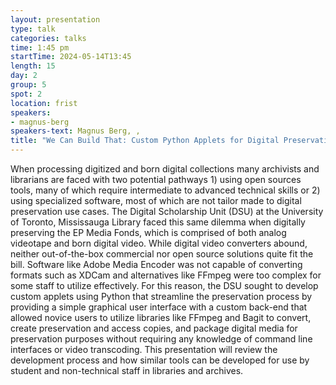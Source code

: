 ```yaml
---
layout: presentation
type: talk
categories: talks
time: 1:45 pm
startTime: 2024-05-14T13:45
length: 15
day: 2
group: 5
spot: 2
location: frist
speakers:
- magnus-berg
speakers-text: Magnus Berg, ,
title: "We Can Build That: Custom Python Applets for Digital Preservation Processing"
---
```

When processing digitized and born digital collections many archivists and librarians are faced with two potential pathways 1) using open sources tools, many of which require intermediate to advanced technical skills or 2) using specialized software, most of which are not tailor made to digital preservation use cases. The Digital Scholarship Unit (DSU) at the University of Toronto, Mississauga Library faced this same dilemma when digitally preserving the EP Media Fonds, which is comprised of both analog videotape and born digital video. While digital video converters abound, neither out-of-the-box commercial nor open source solutions quite fit the bill. Software like Adobe Media Encoder was not capable of converting formats such as XDCam and alternatives like FFmpeg were too complex for some staff to utilize effectively. For this reason, the DSU sought to develop custom applets using Python that streamline the preservation process by providing a simple graphical user interface with a custom back-end that allowed novice users to utilize libraries like FFmpeg and Bagit to convert, create preservation and access copies, and package digital media for preservation purposes without requiring any knowledge of command line interfaces or video transcoding. This presentation will review the development process and how similar tools can be developed for use by student and non-technical staff in libraries and archives.
